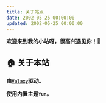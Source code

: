 ```yaml
---
title: 关于站点
date: 2002-05-25 00:00:00
updated: 2002-05-25 00:00:00
---
```


**欢迎来到我的小站呀，很高兴遇见你！🤝**

## 🏠 关于本站

**由[`Valaxy`](https://valaxy.site/)驱动。**

**使用内置主题`Yun`。**
